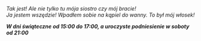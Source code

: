 
*Tak jest! Ale nie tylko tu mója siostro czy mój bracie! 
\
Ja jestem wszędzie! Wpadłem sobie na kąpiel do wanny. To był mój włosek!*


***W dni świąteczne od 15:00 do 17:00, a uroczyste podniesienie w soboty od 21:00*** 

